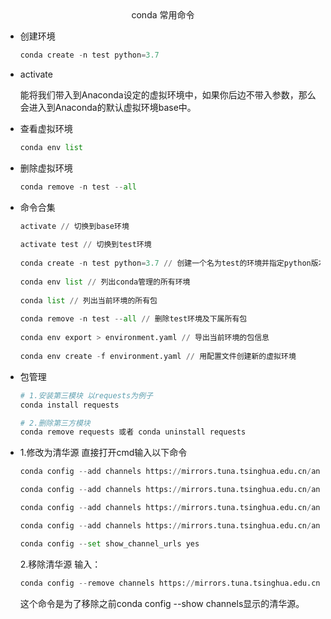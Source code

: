 <center>conda 常用命令</center>

+ 创建环境

  ```python
  conda create -n test python=3.7
  ```

  

+ activate

  能将我们带入到Anaconda设定的虚拟环境中，如果你后边不带入参数，那么会进入到Anaconda的默认虚拟环境base中。

+ 查看虚拟环境

  ```python
  conda env list
  ```

  

+ 删除虚拟环境

  ```python
  conda remove -n test --all
  ```

+ 命令合集

  ```python
  activate // 切换到base环境
  ​
  activate test // 切换到test环境
  ​
  conda create -n test python=3.7 // 创建一个名为test的环境并指定python版本为3.7(的最新版本)
  ​
  conda env list // 列出conda管理的所有环境
  ​
  conda list // 列出当前环境的所有包
  ​
  conda remove -n test --all // 删除test环境及下属所有包
  ​
  conda env export > environment.yaml // 导出当前环境的包信息
  ​
  conda env create -f environment.yaml // 用配置文件创建新的虚拟环境
  ```

+ 包管理

  ```python
  # 1.安装第三模块 以requests为例子
  conda install requests
  
  # 2.删除第三方模块
  conda remove requests 或者 conda uninstall requests
  ```

  

+ 1.修改为清华源
  直接打开cmd输入以下命令

  ```python
  conda config --add channels https://mirrors.tuna.tsinghua.edu.cn/anaconda/pkgs/free/
  
  conda config --add channels https://mirrors.tuna.tsinghua.edu.cn/anaconda/pkgs/main/
  
  conda config --add channels https://mirrors.tuna.tsinghua.edu.cn/anaconda/cloud//pytorch/
  
  conda config --add channels https://mirrors.tuna.tsinghua.edu.cn/anaconda/cloud/conda-forge/
  
  conda config --set show_channel_urls yes
  ```

  2.移除清华源
  输入：

  ```python
  conda config --remove channels https://mirrors.tuna.tsinghua.edu.cn/anaconda/cloud/conda-forge/
  ```

  

  这个命令是为了移除之前conda config --show channels显示的清华源。
  